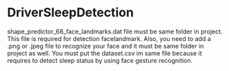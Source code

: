 # DriverSleepDetection
shape_predictor_68_face_landmarks.dat file must be same folder in project. This file is required for detection facelandmark. Also, you need to add a .png or .jpeg file to recognize your face and it must be same folder in project as well. You must put the dataset.csv im same file because it requires to detect sleep status by using face gesture recognition.
